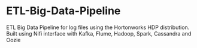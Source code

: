 # ETL-Big-Data-Pipeline
ETL Big Data Pipeline for log files using the Hortonworks HDP distribution. Built using Nifi interface with Kafka, Flume, Hadoop, Spark, Cassandra and Oozie
